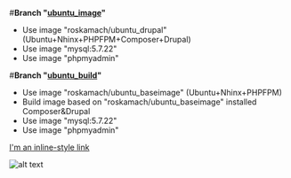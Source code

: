 #**Branch "[ubuntu_image](https://github.com/ros-kamach/Drupal-NGINX-PHPFPM/tree/ubuntu_image)"**
   - Use image "roskamach/ubuntu_drupal" (Ubuntu+Nhinx+PHPFPM+Composer+Drupal)
   - Use image "mysql:5.7.22"
   - Use image "phpmyadmin"
   
#**Branch "[ubuntu_build](https://github.com/ros-kamach/Drupal-NGINX-PHPFPM/tree/ubuntu_build)"**
   - Use image "roskamach/ubuntu_baseimage" (Ubuntu+Nhinx+PHPFPM)
   - Build image based on "roskamach/ubuntu_baseimage" installed Composer&Drupal 
   - Use image "mysql:5.7.22"
   - Use image "phpmyadmin"
   
[I'm an inline-style link](https://www.google.com)

![alt text](https://www.drupal.org/files/drupal%208%20logo%20inline%20CMYK%2072.png)
